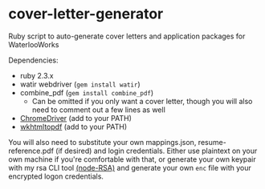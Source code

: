 # cover-letter-generator

Ruby script to auto-generate cover letters and application packages for WaterlooWorks

Dependencies:
- ruby 2.3.x
- watir webdriver (`gem install watir`)
- combine_pdf (`gem install combine_pdf`)
  - Can be omitted if you only want a cover letter, though you will also need to comment out a few lines as well
- [ChromeDriver](https://sites.google.com/a/chromium.org/chromedriver/) (add to your PATH)
- [wkhtmltopdf](https://wkhtmltopdf.org/) (add to your PATH)

You will also need to substitute your own mappings.json, resume-reference.pdf (if desired) and login credentials. Either use plaintext on your own machine if you're comfortable with that, or generate your own keypair with my rsa CLI tool [(node-RSA)](https://github.com/aopal/node-rsa) and generate your own `enc` file with your encrypted logon credentials.
